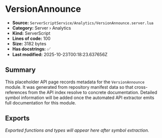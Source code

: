 # VersionAnnounce

- **Source:** `ServerScriptService/Analytics/VersionAnnounce.server.lua`
- **Category:** Server › Analytics
- **Kind:** ServerScript
- **Lines of code:** 100
- **Size:** 3182 bytes
- **Has docstrings:** ✅
- **Last modified:** 2025-10-23T00:18:23.637656Z

## Summary

This placeholder API page records metadata for the `VersionAnnounce` module. It was generated
from repository manifest data so that cross-references from the API index resolve to
concrete documentation. Detailed symbol information will be added once the automated
API extractor emits full documentation for this module.

## Exports

_Exported functions and types will appear here after symbol extraction._
